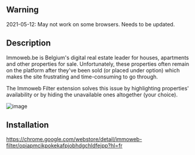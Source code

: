 ## Warning

2021-05-12: May not work on some browsers. Needs to be updated.

## Description

Immoweb.be is Belgium's digital real estate leader for houses, apartments and other properties for sale. Unfortunately, these properties often remain on the platform after they've been sold (or placed under option) which makes the site frustrating and time-consuming to go through.

The Immoweb Filter extension solves this issue by highlighting properties' availability or by hiding the unavailable ones altogether (your choice).

![image](https://github.com/user-attachments/assets/a6997efb-9b47-40e5-97b3-83a281d4ca46)

## Installation

https://chrome.google.com/webstore/detail/immoweb-filter/opiapmcikpokekafpjobhdgchldfejpp?hl=fr
